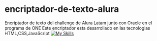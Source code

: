 # encriptador-de-texto-alura
Encriptador de texto del challenge de Alura Latam junto con Oracle en el programa de ONE
Este encriptador esta desarrollado en las tecnologias HTML,CSS,JavaScript
[![My Skills](https://skillicons.dev/icons?i=js,html,css,wasm)](https://skillicons.dev)
